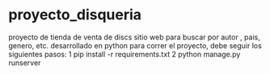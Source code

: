 # proyecto_disqueria
proyecto de tienda de venta de discs
sitio  web  para buscar por autor , pais, genero, etc.
desarrollado en python
para correr el proyecto, debe seguir los siguientes pasos:
1 pip install -r requirements.txt
2 python manage.py runserver
